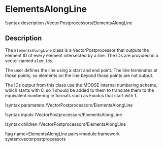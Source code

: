 # ElementsAlongLine

!syntax description /VectorPostprocessors/ElementsAlongLine

## Description

The `ElementsAlongLine` class is a VectorPostprocessor that outputs the element ID of
every element intersected by a line. The IDs are provided in a vector named `elem_ids`.

The user defines the line using a start and end point. The line terminates at those points,
so elements on the line beyond those points are not output.

The IDs output from this class use the MOOSE internal numbering scheme, which starts
with 0, so 1 should be added to them to translate them to the equivalent numbering in
formats such as Exodus that start with 1.

!syntax parameters /VectorPostprocessors/ElementsAlongLine

!syntax inputs /VectorPostprocessors/ElementsAlongLine

!syntax children /VectorPostprocessors/ElementsAlongLine

!tag name=ElementsAlongLine pairs=module:framework system:vectorpostprocessors
